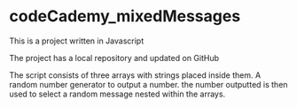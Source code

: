 # codeCademy_mixedMessages
This is a project written in Javascript 

The project has a local repository and updated on GitHub

The script consists of three arrays with strings placed inside them. 
A random number generator to output a number.
the number outputted is then used to select a random message nested within the arrays.

